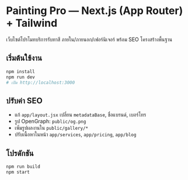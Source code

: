 # Painting Pro — Next.js (App Router) + Tailwind

เว็บไซต์โปรโมทบริการรับทาสี ภายใน/ภายนอก/เฟอร์นิเจอร์ พร้อม SEO โครงสร้างพื้นฐาน

## เริ่มต้นใช้งาน
```bash
npm install
npm run dev
# เปิด http://localhost:3000
```

## ปรับค่า SEO
- แก้ `app/layout.jsx` เปลี่ยน `metadataBase`, ชื่อแบรนด์, เบอร์โทร
- รูป OpenGraph: `public/og.png`
- เพิ่มรูปผลงานใน `public/gallery/*`
- ปรับเนื้อหาในหน้า `app/services`, `app/pricing`, `app/blog`

## โปรดักชัน
```bash
npm run build
npm start
```
